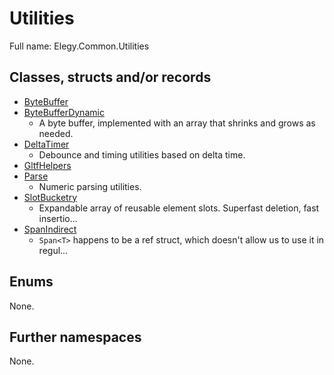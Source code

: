 ﻿
# Utilities

Full name: Elegy.Common.Utilities

## Classes, structs and/or records

* [ByteBuffer](ByteBuffer.md)
* [ByteBufferDynamic](ByteBufferDynamic.md)
  * A byte buffer, implemented with an array that shrinks and grows as needed. 
* [DeltaTimer](DeltaTimer.md)
  * Debounce and timing utilities based on delta time. 
* [GltfHelpers](GltfHelpers.md)
* [Parse](Parse.md)
  * Numeric parsing utilities. 
* [SlotBucketry](SlotBucketry.md)
  * Expandable array of reusable element slots. Superfast deletion, fast insertio...
* [SpanIndirect](SpanIndirect.md)
  * `Span<T>` happens to be a ref struct, which doesn't allow us to use it in regul...

## Enums

None.

## Further namespaces

None.

